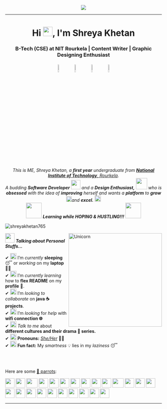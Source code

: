 <p align="center">
  <img src="https://www.linkpicture.com/q/shreya-github_1.jpeg" type="image"></a>
</p>
<hr>
<h1 align="center">Hi <img src="https://github.com/TheDudeThatCode/TheDudeThatCode/blob/master/Assets/Hi.gif" width="30px">, I'm Shreya Khetan </h1>
<h3 align="center"> B-Tech (CSE) at NIT Rourkela | Content Writer | Graphic Designing Enthusiast</h3>
<p align="center">
<a href="https://www.linkedin.com/in/shreya-khetan-9b6255a8" target="blank"><img alt="linkedin" width="8%" style="padding:5px" src="https://img.icons8.com/nolan/512/linkedin.png"/></a>
<a href="https://www.facebook.com/shreya.khetan.3" target="blank"><img alt="facebook" width="8%" style="padding:5px" src="
https://img.icons8.com/nolan/512/facebook.png" /></a>
<a href="https://www.instagram.com/khetan.shreya/" target="blank"><img alt="instagram" width="8%" style="padding:5px" src="https://img.icons8.com/nolan/512/instagram-new.png" /></a>
 <a href = "mailto: khetanshreya1@gmail.com"><img alt="gmail" width="8%" style="padding:5px" src="https://img.icons8.com/nolan/512/gmail.png
" /></a>
</p>

<p align="center">
  <em>
    This is ME, Shreya Khetan, a <b>first year</b> undergraduate from <a href="https://www.nitrkl.ac.in/"> <b>National Institute of Technology</b>, Rourkela</a>. <br>
    A budding <b>Software Developer</b> <img src="https://github.com/TheDudeThatCode/TheDudeThatCode/blob/master/Assets/Developer.gif" width="30px"> and a <b>Design    Enthusiast,</b>&nbsp;<img src="https://github.com/TheDudeThatCode/TheDudeThatCode/blob/master/Assets/Designer.gif" width="36px">  who is <b>obsessed</b>
    with the idea of <b>improving</b> herself and wants a <b>platform</b> to 
    <b>grow</b> <img src="https://github.com/TheDudeThatCode/TheDudeThatCode/blob/master/Assets/Rocket.gif" width="18px">and 
    <b>excel.</b> <img src="https://github.com/TheDudeThatCode/TheDudeThatCode/blob/master/Assets/Medal.gif" width="20px">
  </em>  

  <br>
  <img src="https://media.giphy.com/media/VgCDAzcKvsR6OM0uWg/giphy.gif" width="50" /> <b><i>Learning while HOPING & HUSTLING!!!</i></b> <img src="https://media.giphy.com/media/7j2hfyeVcDtf2/giphy.gif" width="50" />
</p>

<p align="left"> <img src="https://komarev.com/ghpvc/?username=shreyakhetan765&label=Profile%20views&color=0e75b6&style=flat" alt="shreyakhetan765" /> </p>
<img align="right" width=300px alt="Unicorn" src="https://media.giphy.com/media/3ohs4BSacFKI7A717y/giphy.gif" />

<img src="https://media.giphy.com/media/ObNTw8Uzwy6KQ/giphy.gif" width="30px">&nbsp;***Talking about Personal Stuffs...***


✔ <img alt="GIF" src="https://emojis.slackmojis.com/emojis/images/1600706728/10521/meow_code.gif?1600706728" width="20vw" /> I’m *currently* **sleeping** 😴 or *working* on my **laptop** 👨‍💻 <br>
✔ <img alt="GIF" src="https://github.com/TheDudeThatCode/TheDudeThatCode/blob/master/Assets/gandalf_parrot.gif" width="20vw" /> I’m *currently learning* how to **flex README** on my **profile** 💪. <br>
✔ <img alt="GIF" src="https://github.com/TheDudeThatCode/TheDudeThatCode/blob/master/Assets/headbang.gif" width="20vw" /> I’m *looking to collaborate* on **java ☕  projects**. <br>
✔ <img alt="GIF" src="https://github.com/TheDudeThatCode/TheDudeThatCode/blob/master/Assets/hmm.gif" width="20vw" /> I’m *looking* for *help* with **wifi connection 🌐** <br>
✔ <img alt="GIF" src="https://emojis.slackmojis.com/emojis/images/1568064900/6383/meow-popcorn.gif?1568064900" width="20vw" /> *Talk to me* about **different cultures and their drama 🤩  series.** <br>
✔ <img alt="GIF" src="https://github.com/TheDudeThatCode/TheDudeThatCode/blob/master/Assets/powerup.gif" width="20vw" /> **Pronouns:** [*She/Her*](https://pronoun.is/she)  🙋‍♀️ <br>
✔ <img alt="GIF" src="https://github.com/TheDudeThatCode/TheDudeThatCode/blob/master/Assets/coin.gif" width="20vw" /> **Fun fact:** My *smartness* 💡 lies in my *laziness* 😴 <br><br><br><br>




Here are some [🦜 parrots](https://cultofthepartyparrot.com):

<div>
    <img src="https://cultofthepartyparrot.com/parrots/hd/githubparrot.gif" width="30" height="30"/>
    <img src="https://cultofthepartyparrot.com/flags/hd/indiaparrot.gif" width="30" height="30"/>
    <img src="https://cultofthepartyparrot.com/parrots/asyncparrot.gif" width="36" height="30"/>
    <img src="https://cultofthepartyparrot.com/parrots/exceptionallyfastparrot.gif" width="30" height="30"/>
    <img src="https://cultofthepartyparrot.com/parrots/hd/60fpsparrot.gif" width="30" height="30"/>
    <img src="https://cultofthepartyparrot.com/parrots/hd/jumpingparrot.gif" width="30" height="30"/>
    <img src="https://cultofthepartyparrot.com/parrots/hd/opensourceparrot.gif" width="30" height="30"/>
    <img src="https://cultofthepartyparrot.com/parrots/hd/dealwithitnowparrot.gif" width="30" height="30"/>
    <img src="https://cultofthepartyparrot.com/parrots/hd/hypnoparrotlight.gif" width="30" height="30"/>
    <img src="https://cultofthepartyparrot.com/parrots/databaseparrot.gif" width="30" height="30"/>
    <img src="https://cultofthepartyparrot.com/parrots/fixparrot.gif" width="36" height="30"/>
    <img src="https://cultofthepartyparrot.com/parrots/hd/laptop_parrot.gif" width="30" height="30"/>
    <img src="https://cultofthepartyparrot.com/parrots/hd/spinningparrot.gif" width="30" height="30"/>
    <img src="https://cultofthepartyparrot.com/parrots/hd/levitationparrot.gif" width="30" height="30"/>
    <img src="https://cultofthepartyparrot.com/parrots/hd/meldparrot.gif" width="30" height="30"/>
    <img src="https://cultofthepartyparrot.com/parrots/slomoparrot.gif" width="30" height="30"/>
    <img src="https://cultofthepartyparrot.com/parrots/hd/moonwalkingparrot.gif" width="30" height="30"/>
    <img src="https://cultofthepartyparrot.com/parrots/hd/stableparrot.gif" width="30" height="30"/>
    <img src="https://cultofthepartyparrot.com/parrots/hd/scienceparrot.gif" width="30" height="30"/>
    <img src="https://cultofthepartyparrot.com/parrots/hd/pirateparrot.gif" width="30" height="30"/>
    <img src="https://cultofthepartyparrot.com/parrots/hd/footballparrot.gif" width="30" height="30"/>
    <img src="https://cultofthepartyparrot.com/parrots/hd/illuminatiparrot.gif" width="30" height="30"/>
    <img src="https://cultofthepartyparrot.com/parrots/hd/hypnoparrotdark.gif" width="30" height="30"/>
    <img src="https://cultofthepartyparrot.com/parrots/hd/mustacheparrot.gif" width="30" height="30"/>

</div>

<hr>


